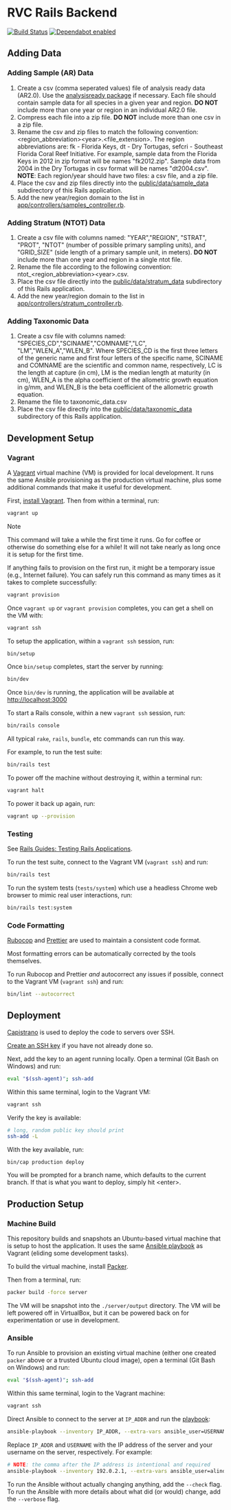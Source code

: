 # RVC Rails Backend

[![Build Status](https://github.com/jeremiaheb/rvc_rails/actions/workflows/ci.yml/badge.svg)](https://github.com/jeremiaheb/rvc_rails/actions/workflows/ci.yml)
[![Dependabot enabled](https://img.shields.io/badge/dependabot-enabled-025e8c?logo=Dependabot)](https://github.com/jeremiaheb/rvc_rails/security/dependabot)

## Adding Data

### Adding Sample (AR) Data

1. Create a csv (comma seperated values) file of analysis ready data (AR2.0). Use the [analysisready package](https://github.com/jeremiaheb/analysisready) if necessary. Each file should contain sample data for all species in a given year and region. **DO NOT** include more than one year or region in an individual AR2.0 file.
1. Compress each file into a zip file. **DO NOT** include more than one csv in a zip file.
1. Rename the csv and zip files to match the following convention: &lt;region\_abbreviation&gt;&lt;year&gt;.&lt;file\_extension&gt;. The region abbreviations are: fk - Florida Keys, dt - Dry Tortugas, sefcri - Southeast Florida Coral Reef Initiative. For example, sample data from the Florida Keys in 2012 in zip format will be names "fk2012.zip". Sample data from 2004 in the Dry Tortugas in csv format will be names "dt2004.csv". **NOTE**: Each region/year should have two files: a csv file, and a zip file.
1. Place the csv and zip files directly into the [public/data/sample_data](public/data/sample_data) subdirectory of this Rails application.
1. Add the new year/region domain to the list in [app/controllers/samples_controller.rb](app/controllers/samples_controller.rb).

### Adding Stratum (NTOT) Data

1. Create a csv file with columns named: "YEAR","REGION", "STRAT", "PROT", "NTOT" (number of possible primary sampling units), and "GRID\_SIZE" (side length of a primary sample unit, in meters). **DO NOT** include more than one year and region in a single ntot file.
1. Rename the file according to the following convention: ntot\_&lt;region\_abbreviation&gt;&lt;year&gt;.csv.
1. Place the csv file directly into the [public/data/stratum_data](public/data/stratum_data) subdirectory of this Rails application.
1. Add the new year/region domain to the list in [app/controllers/stratum_controller.rb](app/controllers/stratum_controller.rb).

### Adding Taxonomic Data

1. Create a csv file with columns named: "SPECIES\_CD","SCINAME","COMNAME","LC", "LM","WLEN\_A","WLEN\_B". Where SPECIES\_CD is the first three letters of the generic name and first four letters of the specific name, SCINAME and COMNAME are the scientific and common name, respectively, LC is the length at capture (in cm), LM is the median length at maturity (in cm), WLEN\_A is the alpha coefficient of the allometric growth equation in g/mm, and WLEN\_B is the beta coefficient of the allometric growth equation.
1. Rename the file to taxonomic\_data.csv
1. Place the csv file directly into the [public/data/taxonomic_data](public/data/taxonomic_data) subdirectory of this Rails application.

## Development Setup

### Vagrant

A [Vagrant](https://www.vagrantup.com) virtual machine (VM) is provided for local development. It runs the same Ansible provisioning as the production virtual machine, plus some additional commands that make it useful for development.

First, [install Vagrant](https://developer.hashicorp.com/vagrant/install?product_intent=vagrant). Then from within a terminal, run:

```bash
vagrant up
```

> [!NOTE]
> This command will take a while the first time it runs. Go for coffee or otherwise do something else for a while! It will not take nearly as long once it is setup for the first time.

If anything fails to provision on the first run, it might be a temporary issue (e.g., Internet failure). You can safely run this command as many times as it takes to complete successfully:

```bash
vagrant provision
```

Once `vagrant up` or `vagrant provision` completes, you can get a shell on the VM with:

```bash
vagrant ssh
```

To setup the application, within a `vagrant ssh` session, run:

```bash
bin/setup
```

Once `bin/setup` completes, start the server by running:

```bash
bin/dev
```

Once `bin/dev` is running, the application will be available at <http://localhost:3000>

To start a Rails console, within a new `vagrant ssh` session, run:

```bash
bin/rails console
```

All typical `rake`, `rails`, `bundle`, etc commands can run this way.

For example, to run the test suite:

```bash
bin/rails test
```

To power off the machine without destroying it, within a terminal run:

```bash
vagrant halt
```

To power it back up again, run:

```bash
vagrant up --provision
```

### Testing

See [Rails Guides: Testing Rails Applications](https://guides.rubyonrails.org/testing.html).

To run the test suite, connect to the Vagrant VM (`vagrant ssh`) and run:

```bash
bin/rails test
```

To run the system tests (`tests/system`) which use a headless Chrome web browser to mimic real user interactions, run:

```bash
bin/rails test:system
```

### Code Formatting

[Rubocop](https://github.com/rubocop/rubocop) and [Prettier](https://prettier.io/) are used to maintain a consistent code format.

Most formatting errors can be automatically corrected by the tools themselves.

To run Rubocop and Prettier _and_ autocorrect any issues if possible, connect to the Vagrant VM (`vagrant ssh`) and run:

```bash
bin/lint --autocorrect
```

## Deployment

[Capistrano](https://capistranorb.com/) is used to deploy the code to servers over SSH.

[Create an SSH key](https://cloud.google.com/compute/docs/connect/create-ssh-keys#windows-10-or-later) if you have not already done so.

Next, add the key to an agent running locally. Open a terminal (Git Bash on Windows) and run:

```bash
eval "$(ssh-agent)"; ssh-add
```

Within this same terminal, login to the Vagrant VM:

```bash
vagrant ssh
```

Verify the key is available:

```bash
# long, random public key should print
ssh-add -L
```

With the key available, run:

```
bin/cap production deploy
```

You will be prompted for a branch name, which defaults to the current branch. If that is what you want to deploy, simply hit &lt;enter&gt;.

## Production Setup

### Machine Build

This repository builds and snapshots an Ubuntu-based virtual machine that is setup to host the application. It uses the same [Ansible playbook](./server/playbook.yml) as Vagrant (eliding some development tasks).

To build the virtual machine, install [Packer](https://www.packer.io).

Then from a terminal, run:

``` bash
packer build -force server
```

The VM will be snapshot into the `./server/output` directory. The VM will be left powered off in VirtualBox, but it can be powered back on for experimentation or use in development.

### Ansible

To run Ansible to provision an existing virtual machine (either one created `packer` above or a trusted Ubuntu cloud image), open a terminal (Git Bash on Windows) and run:

```bash
eval "$(ssh-agent)"; ssh-add
```

Within this same terminal, login to the Vagrant machine:

```bash
vagrant ssh
```

Direct Ansible to connect to the server at `IP_ADDR` and run the [playbook](./server/playbook.yml):

```bash
ansible-playbook --inventory IP_ADDR, --extra-vars ansible_user=USERNAME server/playbook.yml
```

Replace `IP_ADDR` and `USERNAME` with the IP address of the server and your username on the server, respectively. For example:

```bash
# NOTE: the comma after the IP address is intentional and required
ansible-playbook --inventory 192.0.2.1, --extra-vars ansible_user=alindeman server/playbook.yml
```

To run the Ansible without actually changing anything, add the `--check` flag. To run the Ansible with more details about what did (or would) change, add the `--verbose` flag.
